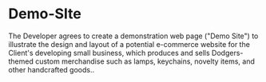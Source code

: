 # Demo-SIte
The Developer agrees to create a demonstration web page ("Demo Site") to illustrate the design and layout of a potential e-commerce website for the Client's developing small business, which produces and sells Dodgers-themed custom merchandise such as lamps, keychains, novelty items, and other handcrafted goods..
